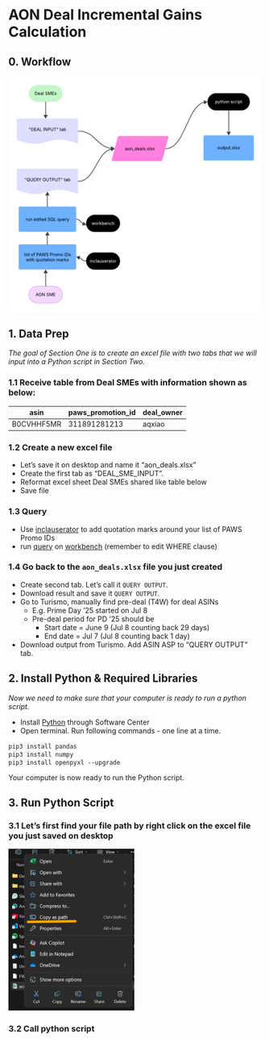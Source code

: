 # AON Deal Incremental Gains Calculation

## 0. Workflow
<img src="./screenshots/flowchart.png" alt="drawing" >


## 1. Data Prep

*The goal of Section One is to create an excel file with two tabs that we will input into a Python script in Section Two.*

### 1.1 Receive table from Deal SMEs with information shown as below:

| asin | paws_promotion_id | deal_owner |
|---|---|---|
| B0CVHHF5MR | 311891281213| aqxiao |


### 1.2 Create a new excel file
* Let’s save it on desktop and name it “aon_deals.xlsx”
* Create the first tab as “DEAL_SME_INPUT”.
* Reformat excel sheet Deal SMEs shared like table below 
* Save file


### 1.3 Query
* Use [inclauserator](https://inclauserator.corp.amazon.com/inclauserator/submit) to add quotation marks around your list of PAWS Promo IDs
* run [query](https://github.com/angie-xiao/aon/blob/main/scripts/coop_per_asin.sql) on [workbench](https://datacentral.a2z.com/workbench) (remember to edit WHERE clause)

### 1.4 Go back to the `aon_deals.xlsx` file you just created
* Create second tab. Let’s call it `QUERY OUTPUT`.
* Download result and save it `QUERY OUTPUT`. 
* Go to Turismo, manually find pre-deal (T4W) for deal ASINs
    * E.g. Prime Day ’25 started on Jul 8
    * Pre-deal period for PD ’25 should be
        * Start date = June 9 (Jul 8 counting back 29 days) 
        * End date = Jul 7 (Jul 8 counting back 1 day)
* Download output from Turismo. Add ASIN ASP to “QUERY OUTPUT” tab.


## 2. Install Python & Required Libraries
*Now we need to make sure that your computer is ready to run a python script.*
* Install [Python](http://softwarecenter:SoftwareID=ScopeId_6C900AD6-A53B-4C44-B96C-1002E20C5DF9/Application_beaa76ce-05e1-481d-bec0-98dcc6b16f38) through Software Center
* Open terminal. Run following commands - one line at a time.

```
pip3 install pandas
pip3 install numpy
pip3 install openpyxl --upgrade
```
Your computer is now ready to run the Python script.


## 3. Run Python Script

### 3.1 Let’s first find your file path by right click on the excel file you just saved on desktop

<img src="./screenshots/copy_to_path.png" alt="drawing" width="250"/>


### 3.2 Call python script